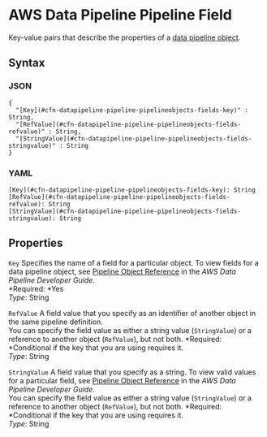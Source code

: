 # AWS Data Pipeline Pipeline Field<a name="aws-properties-datapipeline-pipeline-pipelineobjects-fields"></a>

Key\-value pairs that describe the properties of a [data pipeline object](aws-properties-datapipeline-pipeline-pipelineobjects.md)\.

## Syntax<a name="w3ab2c21c14d491b5"></a>

### JSON<a name="aws-properties-datapipeline-pipeline-pipelineobjects-fields-syntax.json"></a>

```
{
  "[Key](#cfn-datapipeline-pipeline-pipelineobjects-fields-key)" : String,
  "[RefValue](#cfn-datapipeline-pipeline-pipelineobjects-fields-refvalue)" : String,
  "[StringValue](#cfn-datapipeline-pipeline-pipelineobjects-fields-stringvalue)" : String
}
```

### YAML<a name="aws-properties-datapipeline-pipeline-pipelineobjects-fields-syntax.yaml"></a>

```
[Key](#cfn-datapipeline-pipeline-pipelineobjects-fields-key): String
[RefValue](#cfn-datapipeline-pipeline-pipelineobjects-fields-refvalue): String
[StringValue](#cfn-datapipeline-pipeline-pipelineobjects-fields-stringvalue): String
```

## Properties<a name="w3ab2c21c14d491b7"></a>

`Key`  <a name="cfn-datapipeline-pipeline-pipelineobjects-fields-key"></a>
Specifies the name of a field for a particular object\. To view fields for a data pipeline object, see [Pipeline Object Reference](http://docs.aws.amazon.com/datapipeline/latest/DeveloperGuide/dp-pipeline-objects.html) in the *AWS Data Pipeline Developer Guide*\.  
*Required: *Yes  
*Type*: String

`RefValue`  <a name="cfn-datapipeline-pipeline-pipelineobjects-fields-refvalue"></a>
A field value that you specify as an identifier of another object in the same pipeline definition\.  
You can specify the field value as either a string value \(`StringValue`\) or a reference to another object \(`RefValue`\), but not both\.
*Required: *Conditional if the key that you are using requires it\.  
*Type*: String

`StringValue`  <a name="cfn-datapipeline-pipeline-pipelineobjects-fields-stringvalue"></a>
A field value that you specify as a string\. To view valid values for a particular field, see [Pipeline Object Reference](http://docs.aws.amazon.com/datapipeline/latest/DeveloperGuide/dp-pipeline-objects.html) in the *AWS Data Pipeline Developer Guide*\.  
You can specify the field value as either a string value \(`StringValue`\) or a reference to another object \(`RefValue`\), but not both\.
*Required: *Conditional if the key that you are using requires it\.  
*Type*: String